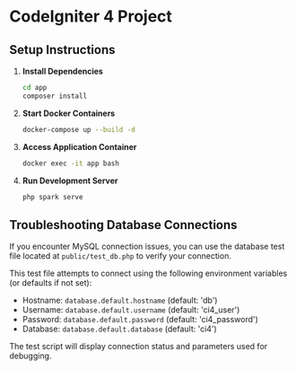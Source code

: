 # CodeIgniter 4 Project

## Setup Instructions

1. **Install Dependencies**
   ```bash
   cd app
   composer install
   ```

2. **Start Docker Containers**
   ```bash
   docker-compose up --build -d
   ```

3. **Access Application Container**
   ```bash
   docker exec -it app bash
   ```

4. **Run Development Server**
   ```bash
   php spark serve
   ```

## Troubleshooting Database Connections

If you encounter MySQL connection issues, you can use the database test file located at `public/test_db.php` to verify your connection.

This test file attempts to connect using the following environment variables (or defaults if not set):
- Hostname: `database.default.hostname` (default: 'db')
- Username: `database.default.username` (default: 'ci4_user')
- Password: `database.default.password` (default: 'ci4_password')
- Database: `database.default.database` (default: 'ci4')

The test script will display connection status and parameters used for debugging.